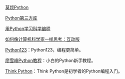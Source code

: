 [莫烦Python](https://morvanzhou.github.io/)  

[Python第三方库](https://pypi.org/) 

[用Python学习科学编程](https://scipython.com/) 

[如何像计算机科学家一样思考：互动版](http://interactivepython.org/courselib/static/thinkcspy/index.html)  

[Python123](https://python123.io/)：Python123，编程更简单。

[廖雪峰Python教程](https://www.liaoxuefeng.com/wiki/0014316089557264a6b348958f449949df42a6d3a2e542c000)：小白的Python新手教程。  
 
[Think Python](https://greenteapress.com/wp/think-python-2e/)：Think Python是初学者的Python编程入门。  

[]()